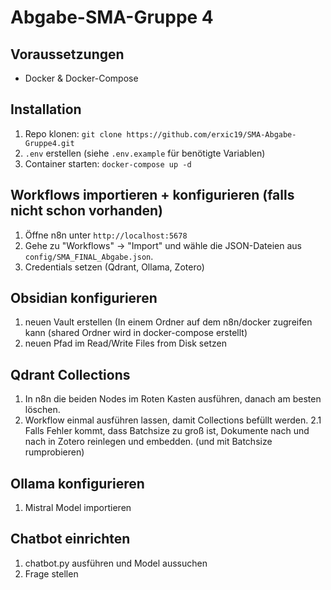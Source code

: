 # Abgabe-SMA-Gruppe 4

## Voraussetzungen
- Docker & Docker-Compose

## Installation
1. Repo klonen: `git clone https://github.com/erxic19/SMA-Abgabe-Gruppe4.git`
2. `.env` erstellen (siehe `.env.example` für benötigte Variablen)
3. Container starten: `docker-compose up -d`

## Workflows importieren + konfigurieren (falls nicht schon vorhanden)
1. Öffne n8n unter `http://localhost:5678`
2. Gehe zu "Workflows" → "Import" und wähle die JSON-Dateien aus `config/SMA_FINAL_Abgabe.json`.
3. Credentials setzen (Qdrant, Ollama, Zotero)

## Obsidian konfigurieren
1. neuen Vault erstellen (In einem Ordner auf dem n8n/docker zugreifen kann (shared Ordner wird in docker-compose erstellt) 
2. neuen Pfad im Read/Write Files from Disk setzen

## Qdrant Collections
1. In n8n die beiden Nodes im Roten Kasten ausführen, danach am besten löschen.
2. Workflow einmal ausführen lassen, damit Collections befüllt werden.
	2.1 Falls Fehler kommt, dass Batchsize zu groß ist, Dokumente nach und nach in Zotero reinlegen und embedden. (und mit Batchsize rumprobieren)

## Ollama konfigurieren
1. Mistral Model importieren

## Chatbot einrichten
 1. chatbot.py ausführen und Model aussuchen
 2. Frage stellen
 